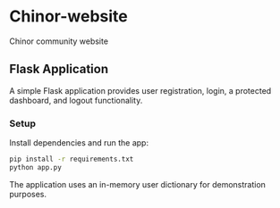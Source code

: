 # Chinor-website
Chinor community website

## Flask Application

A simple Flask application provides user registration, login, a protected dashboard, and logout functionality.

### Setup

Install dependencies and run the app:

```bash
pip install -r requirements.txt
python app.py
```

The application uses an in-memory user dictionary for demonstration purposes.
